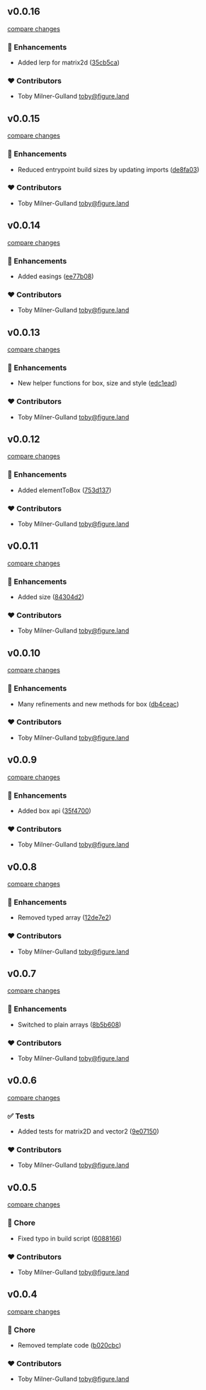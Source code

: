 
## v0.0.16

[compare changes](https://github.com/figureland/mathkit/compare/v0.0.15...v0.0.16)

### 🚀 Enhancements

- Added lerp for matrix2d ([35cb5ca](https://github.com/figureland/mathkit/commit/35cb5ca))

### ❤️ Contributors

- Toby Milner-Gulland <toby@figure.land>

## v0.0.15

[compare changes](https://github.com/figureland/mathkit/compare/v0.0.14...v0.0.15)

### 🚀 Enhancements

- Reduced entrypoint build sizes by updating imports ([de8fa03](https://github.com/figureland/mathkit/commit/de8fa03))

### ❤️ Contributors

- Toby Milner-Gulland <toby@figure.land>

## v0.0.14

[compare changes](https://github.com/figureland/mathkit/compare/v0.0.13...v0.0.14)

### 🚀 Enhancements

- Added easings ([ee77b08](https://github.com/figureland/mathkit/commit/ee77b08))

### ❤️ Contributors

- Toby Milner-Gulland <toby@figure.land>

## v0.0.13

[compare changes](https://github.com/figureland/mathkit/compare/v0.0.12...v0.0.13)

### 🚀 Enhancements

- New helper functions for box, size and style ([edc1ead](https://github.com/figureland/mathkit/commit/edc1ead))

### ❤️ Contributors

- Toby Milner-Gulland <toby@figure.land>

## v0.0.12

[compare changes](https://github.com/figureland/mathkit/compare/v0.0.11...v0.0.12)

### 🚀 Enhancements

- Added elementToBox ([753d137](https://github.com/figureland/mathkit/commit/753d137))

### ❤️ Contributors

- Toby Milner-Gulland <toby@figure.land>

## v0.0.11

[compare changes](https://github.com/figureland/mathkit/compare/v0.0.10...v0.0.11)

### 🚀 Enhancements

- Added size ([84304d2](https://github.com/figureland/mathkit/commit/84304d2))

### ❤️ Contributors

- Toby Milner-Gulland <toby@figure.land>

## v0.0.10

[compare changes](https://github.com/figureland/mathkit/compare/v0.0.9...v0.0.10)

### 🚀 Enhancements

- Many refinements and new methods for box ([db4ceac](https://github.com/figureland/mathkit/commit/db4ceac))

### ❤️ Contributors

- Toby Milner-Gulland <toby@figure.land>

## v0.0.9

[compare changes](https://github.com/figureland/mathkit/compare/v0.0.8...v0.0.9)

### 🚀 Enhancements

- Added box api ([35f4700](https://github.com/figureland/mathkit/commit/35f4700))

### ❤️ Contributors

- Toby Milner-Gulland <toby@figure.land>

## v0.0.8

[compare changes](https://github.com/figureland/mathkit/compare/v0.0.7...v0.0.8)

### 🚀 Enhancements

- Removed typed array ([12de7e2](https://github.com/figureland/mathkit/commit/12de7e2))

### ❤️ Contributors

- Toby Milner-Gulland <toby@figure.land>

## v0.0.7

[compare changes](https://github.com/figureland/mathkit/compare/v0.0.6...v0.0.7)

### 🚀 Enhancements

- Switched to plain arrays ([8b5b608](https://github.com/figureland/mathkit/commit/8b5b608))

### ❤️ Contributors

- Toby Milner-Gulland <toby@figure.land>

## v0.0.6

[compare changes](https://github.com/figureland/mathkit/compare/v0.0.5...v0.0.6)

### ✅ Tests

- Added tests for matrix2D and vector2 ([9e07150](https://github.com/figureland/mathkit/commit/9e07150))

### ❤️ Contributors

- Toby Milner-Gulland <toby@figure.land>

## v0.0.5

[compare changes](https://github.com/figureland/mathkit/compare/v0.0.4...v0.0.5)

### 🏡 Chore

- Fixed typo in build script ([6088166](https://github.com/figureland/mathkit/commit/6088166))

### ❤️ Contributors

- Toby Milner-Gulland <toby@figure.land>

## v0.0.4

[compare changes](https://github.com/figureland/mathkit/compare/v0.0.3...v0.0.4)

### 🏡 Chore

- Removed template code ([b020cbc](https://github.com/figureland/mathkit/commit/b020cbc))

### ❤️ Contributors

- Toby Milner-Gulland <toby@figure.land>

